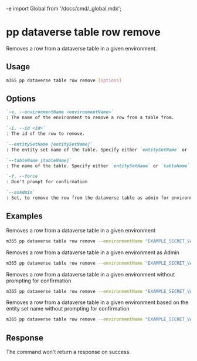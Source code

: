-e <!-- DISCLAIMER: All secrets, passwords, and sensitive values in this document are examples only and not real credentials. -->
import Global from '/docs/cmd/_global.mdx';

# pp dataverse table row remove

Removes a row from a dataverse table in a given environment.

## Usage

```sh
m365 pp dataverse table row remove [options]
```

## Options

```md definition-list
`-e, --environmentName <environmentName>`
: The name of the environment to remove a row from a table from.

`-i, --id <id>`
: The id of the row to remove.

`--entitySetName [entitySetName]`
: The entity set name of the table. Specify either `entitySetName` or `tableName` but not both

`--tableName [tableName]`
: The name of the table. Specify either `entitySetName` or `tableName` but not both

`-f, --force`
: Don't prompt for confirmation

`--asAdmin`
: Set, to remove the row from the dataverse table as admin for environments you are not a member of.
```

<Global />

## Examples

Removes a row from a dataverse table in a given environment

```sh
m365 pp dataverse table row remove --environmentName "EXAMPLE_SECRET_VALUE_PLACEHOLDER" --tableName "aadusers" --id "21d01cf4-356c-ed11-9561-000d3a4bbea4"
```

Removes a row from a dataverse table in a given environment as Admin

```sh
m365 pp dataverse table row remove --environmentName "EXAMPLE_SECRET_VALUE_PLACEHOLDER" --tableName "aadusers" --id "21d01cf4-356c-ed11-9561-000d3a4bbea4" --asAdmin
```

Removes a row from a dataverse table in a given environment without prompting for confirmation

```sh
m365 pp dataverse table row remove --environmentName "EXAMPLE_SECRET_VALUE_PLACEHOLDER" --tableName "aadusers" --id "21d01cf4-356c-ed11-9561-000d3a4bbea4" --force
```

Removes a row from a dataverse table in a given environment based on the entity set name without prompting for confirmation

```sh
m365 pp dataverse table row remove --environmentName "EXAMPLE_SECRET_VALUE_PLACEHOLDER" --entitySetName "cr6c3_accounts" --id "21d01cf4-356c-ed11-9561-000d3a4bbea4" --force
```

## Response

The command won't return a response on success.
